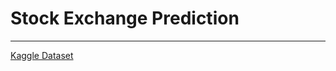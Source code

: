 # Stock Exchange Prediction
---
[Kaggle Dataset](https://www.kaggle.com/datasets/mattiuzc/stock-exchange-data/code)